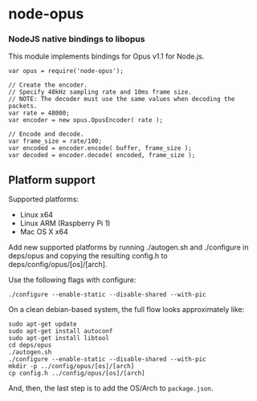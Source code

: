 node-opus
=========
### NodeJS native bindings to libopus

This module implements bindings for Opus v1.1 for Node.js.

    var opus = require('node-opus');

    // Create the encoder.
    // Specify 48kHz sampling rate and 10ms frame size.
    // NOTE: The decoder must use the same values when decoding the packets.
    var rate = 48000;
    var encoder = new opus.OpusEncoder( rate );

    // Encode and decode.
    var frame_size = rate/100;
    var encoded = encoder.encode( buffer, frame_size );
    var decoded = encoder.decode( encoded, frame_size );

Platform support
----------------

Supported platforms:
- Linux x64
- Linux ARM (Raspberry Pi 1)
- Mac OS X x64


Add new supported platforms by running ./autogen.sh and ./configure in
deps/opus and copying the resulting config.h to deps/config/opus/[os]/[arch].

Use the following flags with configure:

    ./configure --enable-static --disable-shared --with-pic

On a clean debian-based system, the full flow looks approximately like:

	sudo apt-get update
	sudo apt-get install autoconf
	sudo apt-get install libtool
	cd deps/opus
	./autogen.sh
	./configure --enable-static --disable-shared --with-pic
	mkdir -p ../config/opus/[os]/[arch]
	cp config.h ../config/opus/[os]/[arch]

And, then, the last step is to add the OS/Arch to `package.json`.
